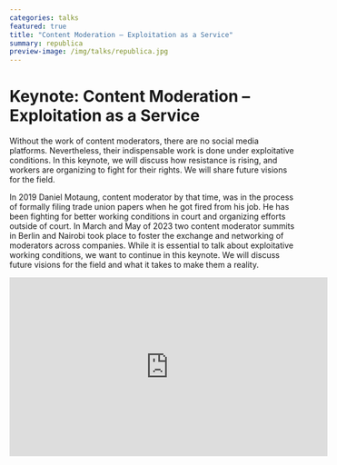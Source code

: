 ```yaml
---
categories: talks
featured: true
title: "Content Moderation – Exploitation as a Service"
summary: republica
preview-image: /img/talks/republica.jpg
---
```


# Keynote: Content Moderation – Exploitation as a Service

Without the work of content moderators, there are no social media platforms. Nevertheless, their indispensable work is done under exploitative conditions. In this keynote, we will discuss how resistance is rising, and workers are organizing to fight for their rights. We will share future visions for the field.

<p>
  In 2019 Daniel Motaung, content moderator by that time, was in the process of formally filing trade union papers when he got fired from his job. He has been fighting for better working conditions in court and organizing efforts outside of court. In March and May of 2023 two content moderator summits in Berlin and Nairobi took place to foster the exchange and networking of moderators across companies. While it is essential to talk about exploitative working conditions, we want to continue in this keynote. We will discuss future visions for the field and what it takes to make them a reality.
</p>

<div>
<iframe width="560" height="315" src="https://www.youtube.com/embed/qD-qJasWkoM" title="YouTube video player" frameborder="0" allow="accelerometer; autoplay; clipboard-write; encrypted-media; gyroscope; picture-in-picture; web-share" allowfullscreen></iframe>
</div>

